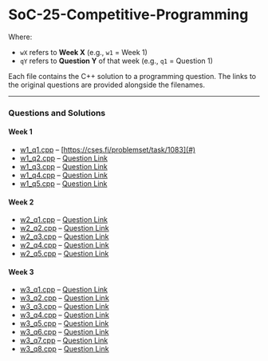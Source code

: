 # SoC-25-Competitive-Programming

Where:
- `wX` refers to **Week X** (e.g., `w1` = Week 1)
- `qY` refers to **Question Y** of that week (e.g., `q1` = Question 1)

Each file contains the C++ solution to a programming question. The links to the original questions are provided alongside the filenames.

---

### Questions and Solutions

#### Week 1
- [w1_q1.cpp](w1_q1.cpp) – [https://cses.fi/problemset/task/1083](#)
- [w1_q2.cpp](w1_q2.cpp) – [Question Link](#)
- [w1_q3.cpp](w1_q3.cpp) – [Question Link](#)
- [w1_q4.cpp](w1_q4.cpp) – [Question Link](#)
- [w1_q5.cpp](w1_q5.cpp) – [Question Link](#)

#### Week 2
- [w2_q1.cpp](w2_q1.cpp) – [Question Link](#)
- [w2_q2.cpp](w2_q2.cpp) – [Question Link](#)
- [w2_q3.cpp](w2_q3.cpp) – [Question Link](#)
- [w2_q4.cpp](w2_q4.cpp) – [Question Link](#)
- [w2_q5.cpp](w2_q5.cpp) – [Question Link](#)

#### Week 3
- [w3_q1.cpp](w3_q1.cpp) – [Question Link](#)
- [w3_q2.cpp](w3_q2.cpp) – [Question Link](#)
- [w3_q3.cpp](w3_q3.cpp) – [Question Link](#)
- [w3_q4.cpp](w3_q4.cpp) – [Question Link](#)
- [w3_q5.cpp](w3_q5.cpp) – [Question Link](#)
- [w3_q6.cpp](w3_q6.cpp) – [Question Link](#)
- [w3_q7.cpp](w3_q7.cpp) – [Question Link](#)
- [w3_q8.cpp](w3_q8.cpp) – [Question Link](#)
